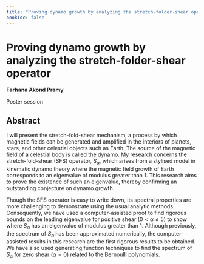 ```yaml
---
title: "Proving dynamo growth by analyzing the stretch-folder-shear operator"
bookToc: false
---
```


# Proving dynamo growth by analyzing the stretch-folder-shear operator

**Farhana Akond Pramy**

Poster session



## Abstract

I will present the stretch-fold-shear mechanism, a process by which magnetic fields can be generated and amplified in the interiors of planets, stars, and other celestial objects such as Earth. The source of the magnetic field of a celestial body is called the dynamo. My research concerns the stretch-fold-shear (SFS) operator, $S_\alpha$, which arises from a stylised model in kinematic dynamo theory where the magnetic field growth of Earth corresponds to an eigenvalue of modulus greater than 1. This research aims to prove the existence of such an eigenvalue, thereby confirming an outstanding conjecture on dynamo growth.

Though the SFS operator is easy to write down, its spectral properties are more challenging to demonstrate using the usual analytic methods. Consequently, we have used a computer-assisted proof to find rigorous bounds on the leading eigenvalue for positive shear ($0<\alpha \le 5$) to show where $S_\alpha$ has an eigenvalue of modulus greater than $1$. Although previously, the spectrum of $S_\alpha$ has been approximated numerically, the computer-assisted results in this research are the first rigorous results to be obtained. We have also used generating function techniques to find the spectrum of $S_\alpha$ for zero shear ($\alpha =0$) related to the Bernoulli polynomials.


